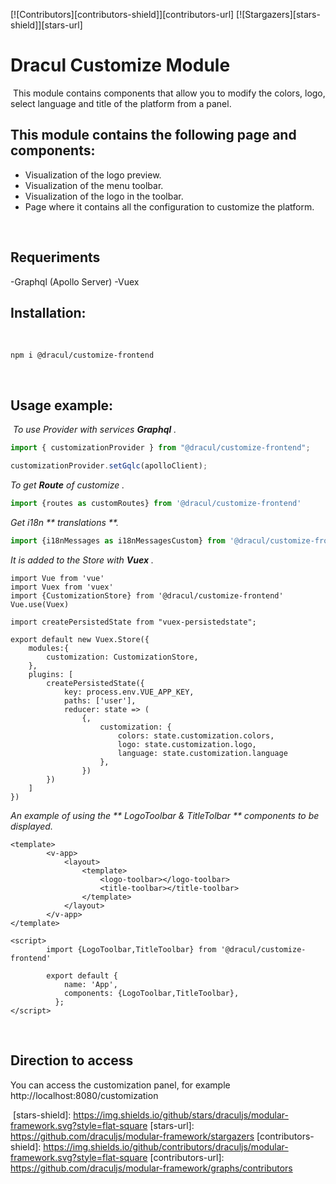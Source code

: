[![Contributors][contributors-shield]][contributors-url]
[![Stargazers][stars-shield]][stars-url]
# Dracul Customize Module
​
This module contains components that allow you to modify the colors, logo, select language and title of the platform from a panel.
​
## This module contains the following page and components:

- Visualization of the logo preview.
- Visualization of the menu toolbar.
- Visualization of the logo in the toolbar.
- Page where it contains all the configuration to customize the platform.

​
## Requeriments
-Graphql (Apollo Server)
-Vuex
​
## Installation:
​
```
npm i @dracul/customize-frontend
```
​
## Usage example:
​
_To use Provider with services **Graphql** ._

```js
import { customizationProvider } from "@dracul/customize-frontend";

customizationProvider.setGqlc(apolloClient);
```

_To get **Route** of customize ._

```js
import {routes as customRoutes} from '@dracul/customize-frontend'
```

_Get i18n ** translations **._

```js
import {i18nMessages as i18nMessagesCustom} from '@dracul/customize-frontend'
```
_It is added to the Store with **Vuex** ._

```
import Vue from 'vue'
import Vuex from 'vuex'
import {CustomizationStore} from '@dracul/customize-frontend'
Vue.use(Vuex)

import createPersistedState from "vuex-persistedstate";

export default new Vuex.Store({
    modules:{
        customization: CustomizationStore,
    },
    plugins: [
        createPersistedState({
            key: process.env.VUE_APP_KEY,
            paths: ['user'],
            reducer: state => (
                {,
                    customization: {
                        colors: state.customization.colors,
                        logo: state.customization.logo,
                        language: state.customization.language
                    },
                })
        })
    ]
})
```
_An example of using the ** LogoToolbar & TitleTolbar ** components to be displayed._
```
<template>
        <v-app>
            <layout>
                <template>
                    <logo-toolbar></logo-toolbar>
                    <title-toolbar></title-toolbar>
                </template>
            </layout>
        </v-app>
</template>

<script>
        import {LogoToolbar,TitleToolbar} from '@dracul/customize-frontend'

        export default {
            name: 'App',
            components: {LogoToolbar,TitleToolbar},
          };
</script>
```
​
## Direction to access

You can access the customization panel, for example http://localhost:8080/customization
​
<!-- MARKDOWN LINKS & IMAGES -->
<!-- https://www.markdownguide.org/basic-syntax/#reference-style-links -->
​
[stars-shield]: https://img.shields.io/github/stars/draculjs/modular-framework.svg?style=flat-square
[stars-url]: https://github.com/draculjs/modular-framework/stargazers
[contributors-shield]: https://img.shields.io/github/contributors/draculjs/modular-framework.svg?style=flat-square
[contributors-url]: https://github.com/draculjs/modular-framework/graphs/contributors
